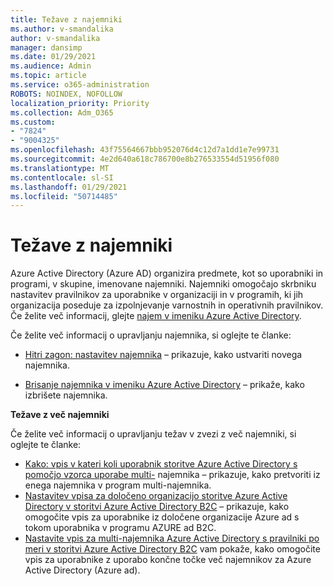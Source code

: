 ```yaml
---
title: Težave z najemniki
ms.author: v-smandalika
author: v-smandalika
manager: dansimp
ms.date: 01/29/2021
ms.audience: Admin
ms.topic: article
ms.service: o365-administration
ROBOTS: NOINDEX, NOFOLLOW
localization_priority: Priority
ms.collection: Adm_O365
ms.custom:
- "7824"
- "9004325"
ms.openlocfilehash: 43f75564667bbb952076d4c12d7a1dd1e7e99731
ms.sourcegitcommit: 4e2d640a618c786700e8b276533554d51956f080
ms.translationtype: MT
ms.contentlocale: sl-SI
ms.lasthandoff: 01/29/2021
ms.locfileid: "50714485"
---
```

# <a name="issues-with-tenants"></a>Težave z najemniki

Azure Active Directory (Azure AD) organizira predmete, kot so uporabniki in programi, v skupine, imenovane najemniki. Najemniki omogočajo skrbniku nastavitev pravilnikov za uporabnike v organizaciji in v programih, ki jih organizacija poseduje za izpolnjevanje varnostnih in operativnih pravilnikov. Če želite več informacij, glejte [najem v imeniku Azure Active Directory](https://docs.microsoft.com/azure/active-directory/develop/single-and-multi-tenant-apps).

Če želite več informacij o upravljanju najemnika, si oglejte te članke:

- [Hitri zagon: nastavitev najemnika](https://docs.microsoft.com/azure/active-directory/develop/quickstart-create-new-tenant) – prikazuje, kako ustvariti novega najemnika.

- [Brisanje najemnika v imeniku Azure Active Directory](https://docs.microsoft.com/azure/active-directory/enterprise-users/directory-delete-howto) – prikaže, kako izbrišete najemnika.

**Težave z več najemniki**

Če želite več informacij o upravljanju težav v zvezi z več najemniki, si oglejte te članke:

- [Kako: vpis v kateri koli uporabnik storitve Azure Active Directory s pomočjo vzorca uporabe multi-](https://docs.microsoft.com/azure/active-directory/develop/howto-convert-app-to-be-multi-tenant) najemnika – prikazuje, kako pretvoriti iz enega najemnika v program multi-najemnika.
- [Nastavitev vpisa za določeno organizacijo storitve Azure Active Directory v storitvi Azure Active Directory B2C](https://docs.microsoft.com/azure/active-directory-b2c/identity-provider-azure-ad-single-tenant?pivots=b2c-user-flow) – prikazuje, kako omogočite vpis za uporabnike iz določene organizacije Azure ad s tokom uporabnika v programu AZURE ad B2C.
- [Nastavite vpis za multi-najemnika Azure Active Directory s pravilniki po meri v storitvi Azure Active Directory B2C](https://docs.microsoft.com/azure/active-directory-b2c/identity-provider-azure-ad-multi-tenant?pivots=b2c-custom-policy)  vam pokaže, kako omogočite vpis za uporabnike z uporabo končne točke več najemnikov za Azure Active Directory (Azure ad).






